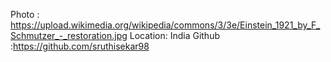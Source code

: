Photo : https://upload.wikimedia.org/wikipedia/commons/3/3e/Einstein_1921_by_F_Schmutzer_-_restoration.jpg
Location: India 
Github :https://github.com/sruthisekar98
